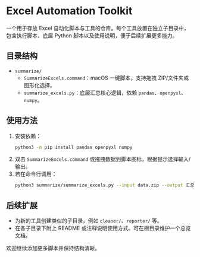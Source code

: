 # Excel Automation Toolkit

一个用于存放 Excel 自动化脚本与工具的仓库。每个工具放置在独立子目录中，包含执行脚本、底层 Python 脚本以及使用说明，便于后续扩展更多能力。

## 目录结构

- `summarize/`
  - `SummarizeExcels.command`：macOS 一键脚本，支持拖拽 ZIP/文件夹或图形化选择。
  - `summarize_excels.py`：底层汇总核心逻辑，依赖 `pandas`、`openpyxl`、`numpy`。

## 使用方法

1. 安装依赖：
   ```bash
   python3 -m pip install pandas openpyxl numpy
   ```
2. 双击 `SummarizeExcels.command` 或拖拽数据到脚本图标，根据提示选择输入/输出。
3. 若在命令行调用：
   ```bash
   python3 summarize/summarize_excels.py --input data.zip --output 汇总结果.xlsx
   ```

## 后续扩展

- 为新的工具创建类似的子目录，例如 `cleaner/`、`reporter/` 等。
- 在各子目录下附上 README 或注释说明使用方式。可在根目录维护一个总览文档。

欢迎继续添加更多脚本并保持结构清晰。
